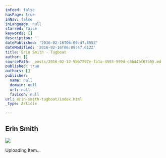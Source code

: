 ```yaml
---
inFeed: false
hasPage: true
inNav: false
inLanguage: null
starred: false
keywords: []
description: ''
datePublished: '2016-02-16T06:09:47.855Z'
dateModified: '2016-02-16T06:09:47.612Z'
title: Erin Smith - Tugboat
author: []
sourcePath: _posts/2016-02-12-5bb7297e-fa1a-4593-999d-c8b44bf67b55.md
published: true
authors: []
publisher:
  name: null
  domain: null
  url: null
  favicon: null
url: erin-smith-tugboat/index.html
_type: Article

---
```

## Erin Smith
![](https://s3-us-west-2.amazonaws.com/the-grid-img/p/d40be4fde0c50b5539b2efebf252cac06ae31619.jpg)

Uploading Item...